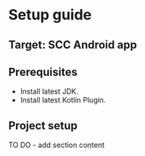 # Setup guide

## Target: SCC Android app

## Prerequisites
* Install latest JDK.
* Install latest Kotlin Plugin.

## Project setup
TO DO - add section content

